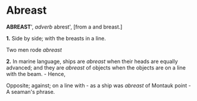 # Abreast

**ABREAST**', _adverb_ abrest', \[from a and breast.\]

**1.** Side by side; with the breasts in a line.

Two men rode _abreast_

**2.** In marine language, ships are _abreast_ when their heads are equally advanced; and they are _abreast_ of objects when the objects are on a line with the beam. - Hence,

Opposite; against; on a line with - as a ship was _abreast_ of Montauk point - A seaman's phrase.
